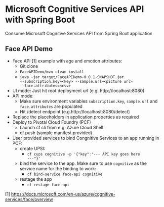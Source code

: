 # Microsoft Cognitive Services API with Spring Boot
Consume Microsoft Cognitive Services API from Spring Boot application
## Face API Demo
* Face API [1] example with age and emotion attributes: 
  - Git clone
  - <code>FaceAPIDemo/mvn clean install</code>
  - <code>java -jar target/FaceAPIDemo-0.0.1-SNAPSHOT.jar --subscription.key=\<key\> --sample.url=\<picture url\> --face.attributes=\<csv\></code>
* UI mode: Just hit root deployment url (e.g. http://localhost:8080)
* API mode: 
  - Make sure environment variables <code>subscription.key</code>, <code>sample.url</code> and <code>face.attributes</code> are populated
  - Hit /detect endpoint (e.g.http://localhost:8080/detect)
* Replace the placeholders in application.properties as required
* Deploy to Pivotal Cloud Foundry (PCF)
  - Launch cf cli from e.g. Azure Cloud Shell
  - cf push (sample manifest provided)
* User provided services to bind Congnitive Services to an app running in PCF:
  - create UPSI: 
    - <code>cf cups cognitive -p '{"key":"--- API key goes here ---"}'</code>
  - bind the service to the app. Make sure to use <code>cognitive</code> as the service name for the binding to work:
    - <code>cf bind-service face-api cognitive</code>
  - restage the app
    - <code>cf restage face-api</code>
 
[1] https://docs.microsoft.com/en-us/azure/cognitive-services/face/overview
